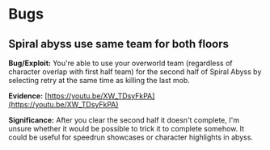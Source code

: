 # Bugs

## Spiral abyss use same team for both floors

**Bug/Exploit:**
You're able to use your overworld team (regardless of character overlap with first half team) for the second half of Spiral Abyss by selecting retry at the same time as killing the last mob.

**Evidence:**
[https://youtu.be/XW_TDsyFkPA](https://youtu.be/XW_TDsyFkPA)

**Significance:**
After you clear the second half it doesn't complete, I'm unsure whether it would be possible to trick it to complete somehow. It could be useful for speedrun showcases or character highlights in abyss.
